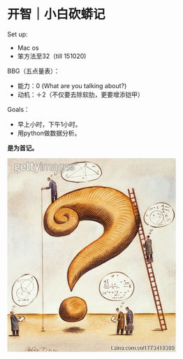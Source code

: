 # 开智｜小白砍蟒记
Set up:
 - Mac os
 - 笨方法至32（till 151020)

 
BBG（五点量表）：
- 能力：0 (What are you talking about?)
- 动机：＋2（不仅要去除软肋，更要增添铠甲）

Goals：
 - 早上小时，下午1小时。
 - 用python做数据分析。

 

**是为首记。**


![](IMG_1558.JPG)
